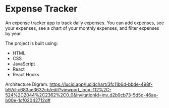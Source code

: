 # Expense Tracker

An expense tracker app to track daily expenses. You can add expenses, see your expenses, see a chart of your monthly expenses, and filter expenses by year.

The project is built using:

- HTML
- CSS
- JavaScript
- React
- React Hooks

Architecture Digram: https://lucid.app/lucidchart/3fc11b6d-bbde-498f-b97d-c683ae3632cb/edit?viewport_loc=-112%2C-524%2C2044%2C2362%2C0_0&invitationId=inv_d2b9cb73-5d5d-46ae-b00e-1cf02042712d#
